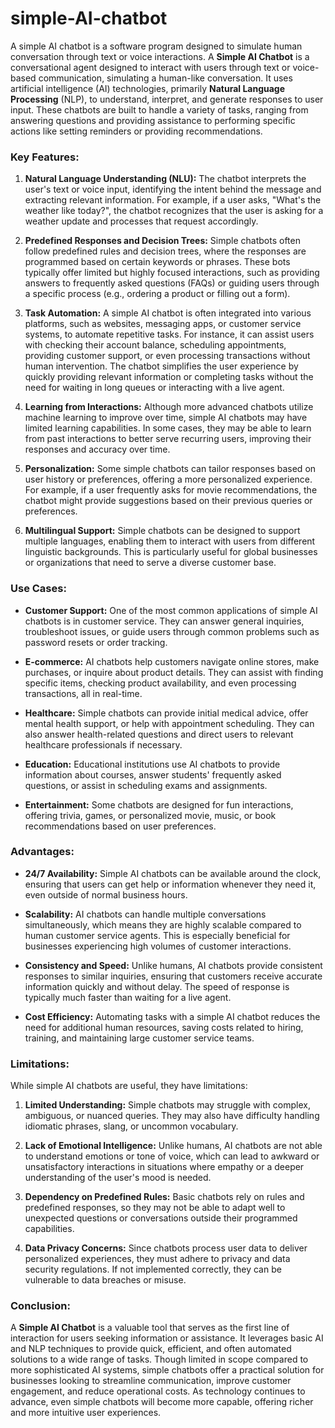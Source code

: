 # simple-AI-chatbot
A simple AI chatbot is a software program designed to simulate human conversation through text or voice interactions. 
A **Simple AI Chatbot** is a conversational agent designed to interact with users through text or voice-based communication, simulating a human-like conversation. It uses artificial intelligence (AI) technologies, primarily **Natural Language Processing** (NLP), to understand, interpret, and generate responses to user input. These chatbots are built to handle a variety of tasks, ranging from answering questions and providing assistance to performing specific actions like setting reminders or providing recommendations. 

### Key Features:
1. **Natural Language Understanding (NLU):** The chatbot interprets the user's text or voice input, identifying the intent behind the message and extracting relevant information. For example, if a user asks, "What's the weather like today?", the chatbot recognizes that the user is asking for a weather update and processes that request accordingly.

2. **Predefined Responses and Decision Trees:** Simple chatbots often follow predefined rules and decision trees, where the responses are programmed based on certain keywords or phrases. These bots typically offer limited but highly focused interactions, such as providing answers to frequently asked questions (FAQs) or guiding users through a specific process (e.g., ordering a product or filling out a form).

3. **Task Automation:** A simple AI chatbot is often integrated into various platforms, such as websites, messaging apps, or customer service systems, to automate repetitive tasks. For instance, it can assist users with checking their account balance, scheduling appointments, providing customer support, or even processing transactions without human intervention. The chatbot simplifies the user experience by quickly providing relevant information or completing tasks without the need for waiting in long queues or interacting with a live agent.

4. **Learning from Interactions:** Although more advanced chatbots utilize machine learning to improve over time, simple AI chatbots may have limited learning capabilities. In some cases, they may be able to learn from past interactions to better serve recurring users, improving their responses and accuracy over time.

5. **Personalization:** Some simple chatbots can tailor responses based on user history or preferences, offering a more personalized experience. For example, if a user frequently asks for movie recommendations, the chatbot might provide suggestions based on their previous queries or preferences.

6. **Multilingual Support:** Simple chatbots can be designed to support multiple languages, enabling them to interact with users from different linguistic backgrounds. This is particularly useful for global businesses or organizations that need to serve a diverse customer base.

### Use Cases:
- **Customer Support:** One of the most common applications of simple AI chatbots is in customer service. They can answer general inquiries, troubleshoot issues, or guide users through common problems such as password resets or order tracking.
  
- **E-commerce:** AI chatbots help customers navigate online stores, make purchases, or inquire about product details. They can assist with finding specific items, checking product availability, and even processing transactions, all in real-time.

- **Healthcare:** Simple chatbots can provide initial medical advice, offer mental health support, or help with appointment scheduling. They can also answer health-related questions and direct users to relevant healthcare professionals if necessary.

- **Education:** Educational institutions use AI chatbots to provide information about courses, answer students' frequently asked questions, or assist in scheduling exams and assignments.

- **Entertainment:** Some chatbots are designed for fun interactions, offering trivia, games, or personalized movie, music, or book recommendations based on user preferences.

### Advantages:
- **24/7 Availability:** Simple AI chatbots can be available around the clock, ensuring that users can get help or information whenever they need it, even outside of normal business hours.
  
- **Scalability:** AI chatbots can handle multiple conversations simultaneously, which means they are highly scalable compared to human customer service agents. This is especially beneficial for businesses experiencing high volumes of customer interactions.

- **Consistency and Speed:** Unlike humans, AI chatbots provide consistent responses to similar inquiries, ensuring that customers receive accurate information quickly and without delay. The speed of response is typically much faster than waiting for a live agent.

- **Cost Efficiency:** Automating tasks with a simple AI chatbot reduces the need for additional human resources, saving costs related to hiring, training, and maintaining large customer service teams.

### Limitations:
While simple AI chatbots are useful, they have limitations:
1. **Limited Understanding:** Simple chatbots may struggle with complex, ambiguous, or nuanced queries. They may also have difficulty handling idiomatic phrases, slang, or uncommon vocabulary.
  
2. **Lack of Emotional Intelligence:** Unlike humans, AI chatbots are not able to understand emotions or tone of voice, which can lead to awkward or unsatisfactory interactions in situations where empathy or a deeper understanding of the user's mood is needed.

3. **Dependency on Predefined Rules:** Basic chatbots rely on rules and predefined responses, so they may not be able to adapt well to unexpected questions or conversations outside their programmed capabilities.

4. **Data Privacy Concerns:** Since chatbots process user data to deliver personalized experiences, they must adhere to privacy and data security regulations. If not implemented correctly, they can be vulnerable to data breaches or misuse.

### Conclusion:
A **Simple AI Chatbot** is a valuable tool that serves as the first line of interaction for users seeking information or assistance. It leverages basic AI and NLP techniques to provide quick, efficient, and often automated solutions to a wide range of tasks. Though limited in scope compared to more sophisticated AI systems, simple chatbots offer a practical solution for businesses looking to streamline communication, improve customer engagement, and reduce operational costs. As technology continues to advance, even simple chatbots will become more capable, offering richer and more intuitive user experiences.
